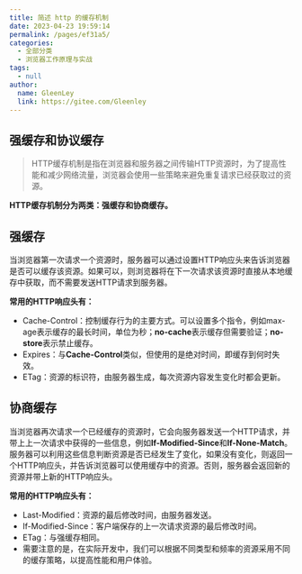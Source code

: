 ```yaml
---
title: 简述 http 的缓存机制
date: 2023-04-23 19:59:14
permalink: /pages/ef31a5/
categories: 
  - 全部分类
  - 浏览器工作原理与实战
tags: 
  - null
author: 
  name: GleenLey
  link: https://gitee.com/Gleenley
---
```

强缓存和协议缓存
-------------
> HTTP缓存机制是指在浏览器和服务器之间传输HTTP资源时，为了提高性能和减少网络流量，浏览器会使用一些策略来避免重复请求已经获取过的资源。

<!-- more -->

**HTTP缓存机制分为两类：强缓存和协商缓存。**

强缓存
-----
当浏览器第一次请求一个资源时，服务器可以通过设置HTTP响应头来告诉浏览器是否可以缓存该资源。如果可以，则浏览器将在下一次请求该资源时直接从本地缓存中获取，而不需要发送HTTP请求到服务器。

**常用的HTTP响应头有：**

+ Cache-Control：控制缓存行为的主要方式。可以设置多个指令，例如max-age表示缓存的最长时间，单位为秒；**no-cache**表示缓存但需要验证；**no-store**表示禁止缓存。
+ Expires：与**Cache-Control**类似，但使用的是绝对时间，即缓存到何时失效。
+ ETag：资源的标识符，由服务器生成，每次资源内容发生变化时都会更新。

协商缓存
------
当浏览器再次请求一个已经缓存的资源时，它会向服务器发送一个HTTP请求，并带上上一次请求中获得的一些信息，例如**If-Modified-Since**和**If-None-Match**。服务器可以利用这些信息判断资源是否已经发生了变化，如果没有变化，则返回一个HTTP响应头，并告诉浏览器可以使用缓存中的资源。否则，服务器会返回新的资源并带上新的HTTP响应头。

**常用的HTTP响应头有：**

+ Last-Modified：资源的最后修改时间，由服务器发送。
+ If-Modified-Since：客户端保存的上一次请求资源的最后修改时间。
+ ETag：与强缓存相同。
+ 需要注意的是，在实际开发中，我们可以根据不同类型和频率的资源采用不同的缓存策略，以提高性能和用户体验。